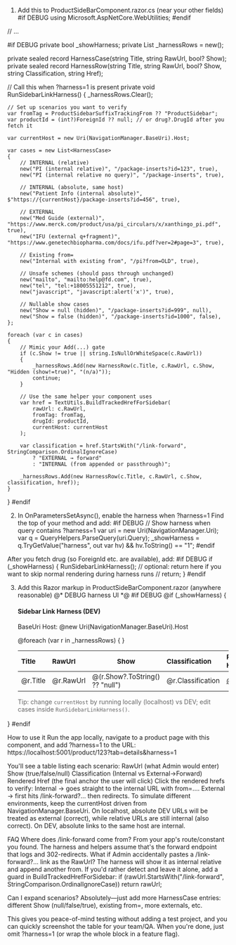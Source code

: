 1) Add this to ProductSideBarComponent.razor.cs (near your other fields)
#if DEBUG
using Microsoft.AspNetCore.WebUtilities;
#endif

// …

#if DEBUG
private bool _showHarness;
private List<HarnessRow> _harnessRows = new();

private sealed record HarnessCase(string Title, string RawUrl, bool? Show);
private sealed record HarnessRow(string Title, string RawUrl, bool? Show, string Classification, string Href);

// Call this when ?harness=1 is present
private void RunSidebarLinkHarness()
{
    _harnessRows.Clear();

    // Set up scenarios you want to verify
    var fromTag = ProductSidebarSuffixTrackingFrom ?? "ProductSidebar";
    var productId = (int?)ForeignId ?? null; // or drug?.DrugId after you fetch it

    var currentHost = new Uri(NavigationManager.BaseUri).Host;

    var cases = new List<HarnessCase>
    {
        // INTERNAL (relative)
        new("PI (internal relative)", "/package-inserts?id=123", true),
        new("PI (internal relative no query)", "/package-inserts", true),

        // INTERNAL (absolute, same host)
        new("Patient Info (internal absolute)", $"https://{currentHost}/package-inserts?id=456", true),

        // EXTERNAL
        new("Med Guide (external)", "https://www.merck.com/product/usa/pi_circulars/x/xanthingo_pi.pdf", true),
        new("IFU (external q+fragment)", "https://www.genetechbiopharma.com/docs/ifu.pdf?ver=2#page=3", true),

        // Existing from=
        new("Internal with existing from", "/pi?from=OLD", true),

        // Unsafe schemes (should pass through unchanged)
        new("mailto", "mailto:help@fd.com", true),
        new("tel", "tel:+18005551212", true),
        new("javascript", "javascript:alert('x')", true),

        // Nullable show cases
        new("Show = null (hidden)", "/package-inserts?id=999", null),
        new("Show = false (hidden)", "/package-inserts?id=1000", false),
    };

    foreach (var c in cases)
    {
        // Mimic your Add(...) gate
        if (c.Show != true || string.IsNullOrWhiteSpace(c.RawUrl))
        {
            _harnessRows.Add(new HarnessRow(c.Title, c.RawUrl, c.Show, "Hidden (show!=true)", "(n/a)"));
            continue;
        }

        // Use the same helper your component uses
        var href = TextUtils.BuildTrackedHrefForSidebar(
            rawUrl: c.RawUrl,
            fromTag: fromTag,
            drugId: productId,
            currentHost: currentHost
        );

        var classification = href.StartsWith("/link-forward", StringComparison.OrdinalIgnoreCase)
            ? "EXTERNAL → forward"
            : "INTERNAL (from appended or passthrough)";

        _harnessRows.Add(new HarnessRow(c.Title, c.RawUrl, c.Show, classification, href));
    }
}
#endif


2) In OnParametersSetAsync(), enable the harness when ?harness=1
Find the top of your method and add:
#if DEBUG
// Show harness when query contains ?harness=1
var uri = new Uri(NavigationManager.Uri);
var q = QueryHelpers.ParseQuery(uri.Query);
_showHarness = q.TryGetValue("harness", out var hv) && hv.ToString() == "1";
#endif

After you fetch drug (so ForeignId etc. are available), add:
#if DEBUG
if (_showHarness)
{
    RunSidebarLinkHarness();
    // optional: return here if you want to skip normal rendering during harness runs
    // return;
}
#endif


3) Add this Razor markup in ProductSideBarComponent.razor (anywhere reasonable)
@* DEBUG harness UI *@
#if DEBUG
@if (_showHarness)
{
    <div class="ng-card" style="margin-bottom:1rem;">
        <div class="card-content">
            <h4>Sidebar Link Harness (DEV)</h4>
            <p>BaseUri Host: @new Uri(NavigationManager.BaseUri).Host</p>
            <table class="table" style="width:100%; font-size:0.95rem;">
                <thead>
                    <tr>
                        <th style="text-align:left;">Title</th>
                        <th style="text-align:left;">RawUrl</th>
                        <th>Show</th>
                        <th style="text-align:left;">Classification</th>
                        <th style="text-align:left;">Rendered Href</th>
                    </tr>
                </thead>
                <tbody>
                @foreach (var r in _harnessRows)
                {
                    <tr>
                        <td>@r.Title</td>
                        <td>@r.RawUrl</td>
                        <td>@(r.Show?.ToString() ?? "null")</td>
                        <td>@r.Classification</td>
                        <td><a href="@r.Href" target="_blank">@r.Href</a></td>
                    </tr>
                }
                </tbody>
            </table>
            <p style="margin-top:0.5rem;color:#666;">
                Tip: change <code>currentHost</code> by running locally (localhost) vs DEV; edit cases inside <code>RunSidebarLinkHarness()</code>.
            </p>
        </div>
    </div>
}
#endif


How to use it
Run the app locally, navigate to a product page with this component, and add ?harness=1 to the URL:
https://localhost:5001/product/123?tab=details&harness=1

You'll see a table listing each scenario:
RawUrl (what Admin would enter)
Show (true/false/null)
Classification (Internal vs External→Forward)
Rendered Href (the final anchor the user will click)
Click the rendered hrefs to verify:
Internal → goes straight to the internal URL with from=....
External → first hits /link-forward?... then redirects.
To simulate different environments, keep the currentHost driven from NavigationManager.BaseUri. On localhost, absolute DEV URLs will be treated as external (correct), while relative URLs are still internal (also correct). On DEV, absolute links to the same host are internal.

FAQ
Where does /link-forward come from?
From your app's route/constant you found. The harness and helpers assume that's the forward endpoint that logs and 302-redirects.
What if Admin accidentally pastes a /link-forward?... link as the RawUrl?
The harness will show it as internal relative and append another from. If you'd rather detect and leave it alone, add a guard in BuildTrackedHrefForSidebar:
if (rawUrl.StartsWith("/link-forward", StringComparison.OrdinalIgnoreCase))
    return rawUrl;

Can I expand scenarios?
Absolutely—just add more HarnessCase entries: different Show (null/false/true), existing from=, more externals, etc.

This gives you peace-of-mind testing without adding a test project, and you can quickly screenshot the table for your team/QA. When you're done, just omit ?harness=1 (or wrap the whole block in a feature flag).
